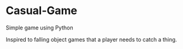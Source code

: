 # Casual-Game
Simple game using Python

Inspired to falling object games that a player needs to catch a thing.
